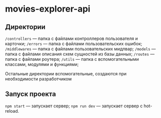 # movies-explorer-api

## Директории

`/controllers` — папка с файлами контроллеров пользователя и карточки;
`/errors` — папка с файлами пользовательских ошибок;
`/middlewares` — папка с файлами пользовательских мидлвар;
`/models` — папка с файлами описания схем сущностей из базы данных;
`/routes` — папка с файлами роутера;
`/utils` — папка с вспомогательными классами, модулями и функциями;
  
Остальные директории вспомогательные, создаются при необходимости разработчиком

## Запуск проекта

`npm start` — запускает сервер;
`npm run dev` — запускает сервер с hot-reload.
